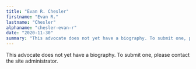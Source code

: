 ```yaml
---
title: "Evan R. Chesler"
firstname: "Evan R."
lastname: "Chesler"
alphaname: "chesler-evan-r"
date: "2020-11-30"
summary: "This advocate does not yet have a biography. To submit one, please contact the site administrator."
---
```

This advocate does not yet have a biography. To submit one, please contact the site administrator.

